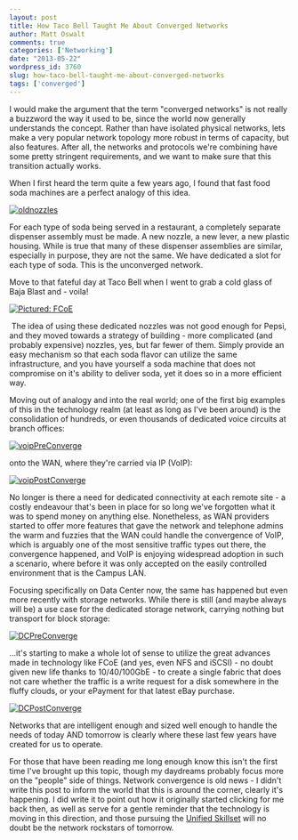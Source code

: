 ```yaml
---
layout: post
title: How Taco Bell Taught Me About Converged Networks
author: Matt Oswalt
comments: true
categories: ['Networking']
date: "2013-05-22"
wordpress_id: 3760
slug: how-taco-bell-taught-me-about-converged-networks
tags: ['converged']
---
```



I would make the argument that the term "converged networks" is not really a buzzword the way it used to be, since the world now generally understands the concept. Rather than have isolated physical networks, lets make a very popular network topology more robust in terms of capacity, but also features. After all, the networks and protocols we're combining have some pretty stringent requirements, and we want to make sure that this transition actually works.

When I first heard the term quite a few years ago, I found that fast food soda machines are a perfect analogy of this idea.

[![oldnozzles](/assets/2013/05/oldnozzles.png)](/assets/2013/05/oldnozzles.png)

For each type of soda being served in a restaurant, a completely separate dispenser assembly must be made. A new nozzle, a new lever, a new plastic housing. While is true that many of these dispenser assemblies are similar, especially in purpose, they are not the same. We have dedicated a slot for each type of soda. This is the unconverged network.

Move to that fateful day at Taco Bell when I went to grab a cold glass of Baja Blast and - voila!

[![Pictured: FCoE](/assets/2013/05/tacobell2.jpg)](/assets/2013/05/tacobell2.jpg)

 The idea of using these dedicated nozzles was not good enough for Pepsi, and they moved towards a strategy of building - more complicated (and probably expensive) nozzles, yes, but far fewer of them. Simply provide an easy mechanism so that each soda flavor can utilize the same infrastructure, and you have yourself a soda machine that does not compromise on it's ability to deliver soda, yet it does so in a more efficient way.

Moving out of analogy and into the real world; one of the first big examples of this in the technology realm (at least as long as I've been around) is the consolidation of hundreds, or even thousands of dedicated voice circuits at branch offices:

[![voipPreConverge](/assets/2013/05/voipPreConverge.png)](/assets/2013/05/voipPreConverge.png)

onto the WAN, where they're carried via IP (VoIP):

[![voipPostConverge](/assets/2013/05/voipPostConverge.png)](/assets/2013/05/voipPostConverge.png)

No longer is there a need for dedicated connectivity at each remote site - a costly endeavour that's been in place for so long we've forgotten what it was to spend money on anything else. Nonetheless, as WAN providers started to offer more features that gave the network and telephone admins the warm and fuzzies that the WAN could handle the convergence of VoIP, which is arguably one of the most sensitive traffic types out there, the convergence happened, and VoIP is enjoying widespread adoption in such a scenario, where before it was only accepted on the easily controlled environment that is the Campus LAN.

Focusing specifically on Data Center now, the same has happened but even more recently with storage networks. While there is still (and maybe always will be) a use case for the dedicated storage network, carrying nothing but transport for block storage:

[![DCPreConverge](/assets/2013/05/DCPreConverge.png)](/assets/2013/05/DCPreConverge.png)

...it's starting to make a whole lot of sense to utilize the great advances made in technology like FCoE (and yes, even NFS and iSCSI) - no doubt given new life thanks to 10/40/100GbE - to create a single fabric that does not care whether the traffic is a write request for a disk somewhere in the fluffy clouds, or your ePayment for that latest eBay purchase.

[![DCPostConverge](/assets/2013/05/DCPostConverge.png)](/assets/2013/05/DCPostConverge.png)

Networks that are intelligent enough and sized well enough to handle the needs of today AND tomorrow is clearly where these last few years have created for us to operate.

For those that have been reading me long enough know this isn't the first time I've brought up this topic, though my daydreams probably focus more on the "people" side of things. Network convergence is old news - I didn't write this post to inform the world that this is around the corner, clearly it's happening. I did write it to point out how it originally started clicking for me back then, as well as serve for a gentle reminder that the technology is moving in this direction, and those pursuing the [Unified Skillset](https://oswalt.dev/2013/01/the-unified-skillset/) will no doubt be the network rockstars of tomorrow.
